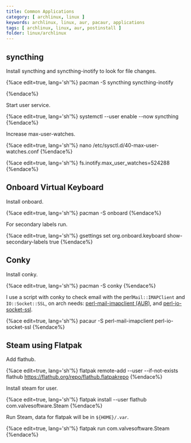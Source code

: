 ```yaml
---
title: Common Applications
category: [ archlinux, linux ]
keywords: archlinux, linux, aur, pacaur, applications
tags: [ archlinux, linux, aur, postinstall ]
folder: linux/archlinux
---
```


## syncthing

Install syncthing and syncthing-inotify to look for file changes.

{%ace edit=true, lang='sh'%}
pacman -S syncthing syncthing-inotify

{%endace%}

Start user service.

{%ace edit=true, lang='sh'%}
systemctl --user enable --now syncthing
{%endace%}

Increase max-user-watches.

{%ace edit=true, lang='sh'%}
nano /etc/sysctl.d/40-max-user-watches.conf
{%endace%}

{%ace edit=true, lang='sh'%}
fs.inotify.max_user_watches=524288
{%endace%}

## Onboard Virtual Keyboard

Install onboard.

{%ace edit=true, lang='sh'%}
pacman -S onboard
{%endace%}

For secondary labels run.

{%ace edit=true, lang='sh'%}
gsettings set org.onboard.keyboard show-secondary-labels true
{%endace%}

## Conky

Install conky.

{%ace edit=true, lang='sh'%}
pacman -S conky
{%endace%}

I use a script with conky to check email with the perl```Mail::IMAPClient``` and ```IO::Socket::SSL```, on arch needs: [perl-mail-imapclient (AUR)](https://aur.archlinux.org/packages/perl-mail-imapclient/), and [perl-io-socket-ssl](https://www.archlinux.org/packages/extra/any/perl-io-socket-ssl/).

{%ace edit=true, lang='sh'%}
pacaur -S perl-mail-imapclient perl-io-socket-ssl
{%endace%}

## Steam using Flatpak

Add flathub.

{%ace edit=true, lang='sh'%}
flatpak remote-add --user --if-not-exists flathub https://flathub.org/repo/flathub.flatpakrepo
{%endace%}

Install steam for user.

{%ace edit=true, lang='sh'%}
flatpak install --user flathub com.valvesoftware.Steam
{%endace%}

Run Steam, data for flatpak will be in ```${HOME}/.var```.

{%ace edit=true, lang='sh'%}
flatpak run com.valvesoftware.Steam
{%endace%}
